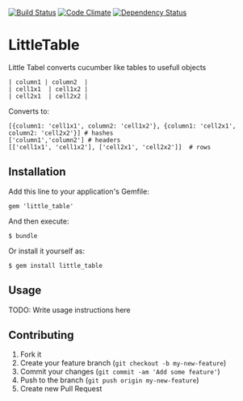 [![Build Status](https://travis-ci.org/jankeesvw/little_table.png)](https://travis-ci.org/jankeesvw/little_table)
[![Code Climate](https://codeclimate.com/github/jankeesvw/little_table.png)](https://codeclimate.com/github/jankeesvw/little_table)
[![Dependency Status](https://gemnasium.com/jankeesvw/little_table.png)](https://gemnasium.com/jankeesvw/little_table)

# LittleTable

Little Tabel converts cucumber like tables to usefull objects

    | column1 | column2  |
    | cell1x1  | cell1x2 |
    | cell2x1  | cell2x2 |

Converts to:

    [{column1: 'cell1x1', column2: 'cell1x2'}, {column1: 'cell2x1', column2: 'cell2x2'}] # hashes
    ['column1','column2'] # headers
    [['cell1x1', 'cell1x2'], ['cell2x1', 'cell2x2']]  # rows    
  

## Installation

Add this line to your application's Gemfile:

    gem 'little_table'

And then execute:

    $ bundle

Or install it yourself as:

    $ gem install little_table

## Usage

TODO: Write usage instructions here

## Contributing

1. Fork it
2. Create your feature branch (`git checkout -b my-new-feature`)
3. Commit your changes (`git commit -am 'Add some feature'`)
4. Push to the branch (`git push origin my-new-feature`)
5. Create new Pull Request
